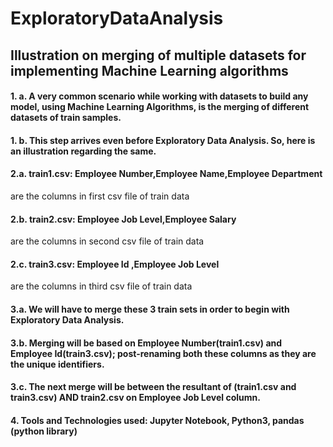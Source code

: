 # ExploratoryDataAnalysis
## Illustration on merging of multiple datasets for implementing Machine Learning algorithms

#### 1. a. A very common scenario while working with datasets to build any model, using Machine Learning Algorithms, is the merging of different datasets of train samples. 
#### 1. b. This step arrives even before Exploratory Data Analysis. So, here is an illustration regarding the same.

#### 2.a. train1.csv: Employee Number,Employee Name,Employee Department 
are the columns in first csv file of train data

#### 2.b. train2.csv: Employee Job Level,Employee Salary
are the columns in second csv file of train data

#### 2.c. train3.csv: Employee Id ,Employee Job Level
are the columns in third csv file of train data


#### 3.a. We will have to merge these 3 train sets in order to begin with Exploratory Data Analysis.

#### 3.b. Merging will be based on Employee Number(train1.csv) and Employee Id(train3.csv); post-renaming both these columns as they are the unique identifiers.

#### 3.c. The next merge will be between the resultant of (train1.csv and train3.csv) AND train2.csv on Employee Job Level column.


#### 4. Tools and Technologies used: Jupyter Notebook, Python3, pandas (python library)
